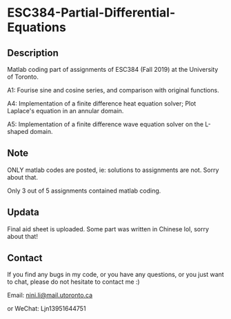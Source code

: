 # ESC384-Partial-Differential-Equations

## Description
Matlab coding part of assignments of ESC384 (Fall 2019) at the University of Toronto. 

A1: Fourise sine and cosine series, and comparison with original functions.

A4: Implementation of a finite difference heat equation solver;
    Plot Laplace's equation in an annular domain. 

A5: Implementation of a finite difference wave equation solver on the L-shaped domain.

## Note
ONLY matlab codes are posted, ie: solutions to assignments are not. Sorry about that.

Only 3 out of 5 assignments contained matlab coding.

## Updata
Final aid sheet is uploaded. Some part was written in Chinese lol, sorry about that!

## Contact
If you find any bugs in my code, or you have any questions, or you just want to chat, please do not hesitate to contact me :)

Email: nini.li@mail.utoronto.ca

or WeChat: Ljn13951644751
